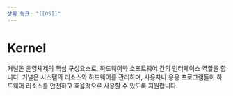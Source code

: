 ```yaml
---
상위 링크: "[[OS]]"
---
```

# Kernel
커널은 운영체제의 핵심 구성요소로, 하드웨어와 소프트웨어 간의 인터페이스 역할을 합니다. 커널은 시스템의 리소스와 하드웨어를 관리하며, 사용자나 응용 프로그램들이 하드웨어 리소스를 안전하고 효율적으로 사용할 수 있도록 지원합니다.